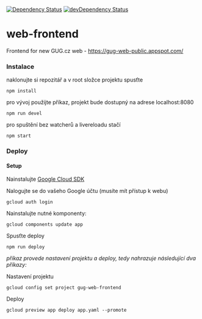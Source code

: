 [![Dependency Status](https://david-dm.org/gugcz/web-frontend.png)](https://david-dm.org/gugcz/web-frontend) 
[![devDependency Status](https://david-dm.org/gugcz/web-frontend/dev-status.png)](https://david-dm.org/gugcz/web-frontend#info=devDependencies)

# web-frontend
Frontend for new GUG.cz web - https://gug-web-public.appspot.com/

### Instalace ###

naklonujte si repozitář a v root složce projektu spusťte

```
npm install
```

pro vývoj použijte příkaz, projekt bude dostupný na adrese localhost:8080
```
npm run devel
```

pro spuštění bez watcherů a livereloadu stačí
```
npm start
```

### Deploy

#### Setup

Nainstalujte [Google Cloud SDK](https://cloud.google.com/sdk/#Quick_Start)

Nalogujte se do vašeho Google účtu (musíte mít přístup k webu)

```
gcloud auth login
```

Nainstalujte nutné komponenty:

```
gcloud components update app
```

Spusťte deploy
```
npm run deploy
```

_příkaz provede nastavení projektu a deploy, tedy nahrazuje následující dva příkazy:_

Nastavení projektu

```
gcloud config set project gug-web-frontend
```
Deploy

```
gcloud preview app deploy app.yaml --promote
```


